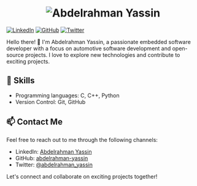 <h1 align="center">
  <img src="https://raw.githubusercontent.com/Abdelrahmanyassin/Abdelrahmanyassin/master/name.svg" alt="Abdelrahman Yassin" />
</h1>

[![LinkedIn](https://img.shields.io/badge/LinkedIn-abdelrahman--yassin-blue)](https://www.linkedin.com/in/abdelrahman-yassin-6260b5228/)
[![GitHub](https://img.shields.io/badge/GitHub-abdelrahman--yassin-black)](https://github.com/Abdelrahman07788)
[![Twitter](https://img.shields.io/badge/Twitter-@abdelrahman__yassin-lightblue)](https://twitter.com/AbdelrahmanMUN)

Hello there! 👋 I'm Abdelrahman Yassin, a passionate embedded software developer with a focus on automotive software development and open-source projects. I love to explore new technologies and contribute to exciting projects.

## 🌱 Skills

- Programming languages: C, C++, Python
- Version Control: Git, GitHub

## 📫 Contact Me

Feel free to reach out to me through the following channels:

- LinkedIn: [Abdelrahman Yassin](https://www.linkedin.com/in/abdelrahman-yassin-6260b5228/)
- GitHub: [abdelrahman-yassin](https://github.com/Abdelrahman07788)
- Twitter: [@abdelrahman_yassin](https://twitter.com/AbdelrahmanMUN)

Let's connect and collaborate on exciting projects together!
